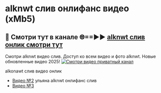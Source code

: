 # alknwt слив онлифанс видео (xMb5)
## 🔴 Смотри тут в канале 🌐==►► [alknwt слив онлик смотри тут](https://bom.so/R4l9B5)

Смотри alknwt видео слив. Доступ ко всем видео и фото alknwt. Новые обновленные видео 2025!
[![Смотри видео приватный канал](https://i.ibb.co/230xmKkm/player.gif)](https://cutt.ly/TrcKirfj)

alkonawt слив видео онлик
- [Видео №2](https://bit.ly/vidzwatch)
ульяна alknwt онлифанс слив
- [Видео №3](https://cutt.ly/TrcKirfj)
